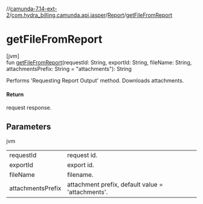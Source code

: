 //[camunda-7.14-ext-2](../../../index.md)/[com.hydra_billing.camunda.api.jasper](../index.md)/[Report](index.md)/[getFileFromReport](get-file-from-report.md)

# getFileFromReport

[jvm]\
fun [getFileFromReport](get-file-from-report.md)(requestId: String, exportId: String, fileName: String, attachmentsPrefix: String = "attachments"): String

Performs 'Requesting Report Output' method. Downloads attachments.

#### Return

request response.

## Parameters

jvm

| | |
|---|---|
| requestId | request id. |
| exportId | export id. |
| fileName | filename. |
| attachmentsPrefix | attachment prefix, default value = 'attachments'. |
